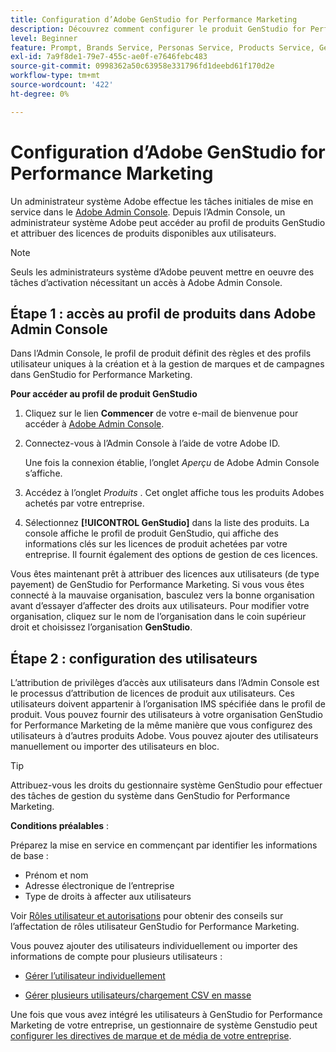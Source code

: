 ```yaml
---
title: Configuration d’Adobe GenStudio for Performance Marketing
description: Découvrez comment configurer le produit GenStudio for Performance Marketing.
level: Beginner
feature: Prompt, Brands Service, Personas Service, Products Service, Generative AI, Guidelines
exl-id: 7a9f8de1-79e7-455c-ae0f-e7646febc483
source-git-commit: 0998362a50c63958e331796fd1deebd61f170d2e
workflow-type: tm+mt
source-wordcount: '422'
ht-degree: 0%

---
```


# Configuration d’Adobe GenStudio for Performance Marketing

Un administrateur système Adobe effectue les tâches initiales de mise en service dans le [Adobe Admin Console](https://helpx.adobe.com/enterprise/using/admin-console.html#Overview). Depuis l’Admin Console, un administrateur système Adobe peut accéder au profil de produits GenStudio et attribuer des licences de produits disponibles aux utilisateurs.

>[!NOTE]
>
>Seuls les administrateurs système d’Adobe peuvent mettre en oeuvre des tâches d’activation nécessitant un accès à Adobe Admin Console.

## Étape 1 : accès au profil de produits dans Adobe Admin Console

Dans l’Admin Console, le profil de produit définit des règles et des profils utilisateur uniques à la création et à la gestion de marques et de campagnes dans GenStudio for Performance Marketing.

**Pour accéder au profil de produit GenStudio**

1. Cliquez sur le lien **Commencer** de votre e-mail de bienvenue pour accéder à [Adobe Admin Console](https://helpx.adobe.com/enterprise/using/admin-console.html#Overview).

1. Connectez-vous à l’Admin Console à l’aide de votre Adobe ID.

   Une fois la connexion établie, l’onglet _Aperçu_ de Adobe Admin Console s’affiche.

1. Accédez à l’onglet _Produits_ . Cet onglet affiche tous les produits Adobes achetés par votre entreprise.

1. Sélectionnez **[!UICONTROL GenStudio]** dans la liste des produits. La console affiche le profil de produit GenStudio, qui affiche des informations clés sur les licences de produit achetées par votre entreprise. Il fournit également des options de gestion de ces licences.

Vous êtes maintenant prêt à attribuer des licences aux utilisateurs (de type payement) de GenStudio for Performance Marketing. Si vous vous êtes connecté à la mauvaise organisation, basculez vers la bonne organisation avant d’essayer d’affecter des droits aux utilisateurs. Pour modifier votre organisation, cliquez sur le nom de l’organisation dans le coin supérieur droit et choisissez l’organisation **GenStudio**.

## Étape 2 : configuration des utilisateurs

L’attribution de privilèges d’accès aux utilisateurs dans l’Admin Console est le processus d’attribution de licences de produit aux utilisateurs. Ces utilisateurs doivent appartenir à l’organisation IMS spécifiée dans le profil de produit. Vous pouvez fournir des utilisateurs à votre organisation GenStudio for Performance Marketing de la même manière que vous configurez des utilisateurs à d’autres produits Adobe. Vous pouvez ajouter des utilisateurs manuellement ou importer des utilisateurs en bloc.

>[!TIP]
>
>Attribuez-vous les droits du gestionnaire système GenStudio pour effectuer des tâches de gestion du système dans GenStudio for Performance Marketing.

**Conditions préalables** :

Préparez la mise en service en commençant par identifier les informations de base :

* Prénom et nom
* Adresse électronique de l’entreprise
* Type de droits à affecter aux utilisateurs

Voir [Rôles utilisateur et autorisations](user-roles.md) pour obtenir des conseils sur l’affectation de rôles utilisateur GenStudio for Performance Marketing.

Vous pouvez ajouter des utilisateurs individuellement ou importer des informations de compte pour plusieurs utilisateurs :

* [Gérer l’utilisateur individuellement](https://helpx.adobe.com/enterprise/using/manage-users-individually.html#add-users)

* [Gérer plusieurs utilisateurs/chargement CSV en masse](https://helpx.adobe.com/enterprise/using/bulk-upload-users.html)

Une fois que vous avez intégré les utilisateurs à GenStudio for Performance Marketing de votre entreprise, un gestionnaire de système Genstudio peut [configurer les directives de marque et de média de votre entreprise](get-started.md).
